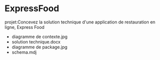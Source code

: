 # ExpressFood
projet:Concevez la solution technique d'une application de restauration en ligne, Express Food

- diagramme de contexte.jpg
- solution technique.docx
- diagramme de package.jpg
- schema.mdj 
